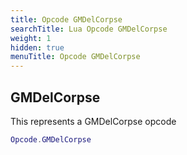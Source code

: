 ```yaml
---
title: Opcode GMDelCorpse
searchTitle: Lua Opcode GMDelCorpse
weight: 1
hidden: true
menuTitle: Opcode GMDelCorpse
---
```

## GMDelCorpse

This represents a GMDelCorpse opcode
```lua
Opcode.GMDelCorpse
```